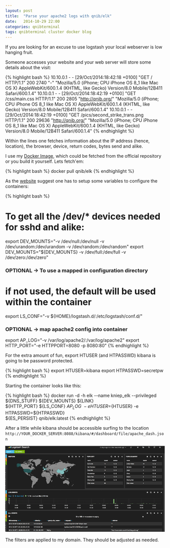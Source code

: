 ```yaml
---
layout: post
title:  "Parse your apache2 logs with qnib/elk"
date:   2014-10-29 22:00
categories: qnibterminal 
tags: qnibterminal cluster docker blog
---
```


If you are looking for an excuse to use logstash your local webserver is low hanging fruit.

Someone accesses your website and your web server will store some details about the visit:

{% highlight bash %}
10.10.0.1 - - [29/Oct/2014:18:42:18 +0100] "GET / HTTP/1.1" 200 2740 "-" "Mozilla/5.0 (iPhone; CPU iPhone OS 8_1 like Mac OS X) AppleWebKit/600.1.4 (KHTML, like Gecko) Version/8.0 Mobile/12B411 Safari/600.1.4"
10.10.0.1 - - [29/Oct/2014:18:42:19 +0100] "GET /css/main.css HTTP/1.1" 200 2805 "http://qnib.org/" "Mozilla/5.0 (iPhone; CPU iPhone OS 8_1 like Mac OS X) AppleWebKit/600.1.4 (KHTML, like Gecko) Version/8.0 Mobile/12B411 Safari/600.1.4"
10.10.0.1 - - [29/Oct/2014:18:42:19 +0100] "GET /pics/second_strike_trans.png HTTP/1.1" 200 29636 "http://qnib.org/" "Mozilla/5.0 (iPhone; CPU iPhone OS 8_1 like Mac OS X) AppleWebKit/600.1.4 (KHTML, like Gecko) Version/8.0 Mobile/12B411 Safari/600.1.4"
{% endhighlight %}

Within the lines one fetches information about the IP address (hence, location), the browser, device, return codes, bytes send and alike.

I use my [Docker Image][elk_image], which could be fetched from the official repository or you build it yourself.
Lets fetch'em:

{% highlight bash %}
docker pull qnib/elk
{% endhighlight %}

As the [website][elk_image] suggest one has to setup some variables to configure the containers:

{% highlight bash %}
# To get all the /dev/* devices needed for sshd and alike:
export DEV_MOUNTS="-v /dev/null:/dev/null -v /dev/urandom:/dev/urandom -v /dev/random:/dev/random"
export DEV_MOUNTS="${DEV_MOUNTS} -v /dev/full:/dev/full -v /dev/zero:/dev/zero"
### OPTIONAL -> To use a mapped in configuration directory
# if not used, the default will be used within the container
export LS_CONF="-v ${HOME}/logstash.d/:/etc/logstash/conf.d/"
### OPTIONAL -> map apache2 config into container
export AP_LOG="-v /var/log/apache2/:/var/log/apache2"
export HTTP_PORT="-e HTTPPORT=8080 -p 8080:80"
{% endhighlight %}

For the extra amount of fun, export HTUSER (and HTPASSWD) kibana is going to be password protected.

{% highlight bash %}
export HTUSER=kibana
export HTPASSWD=secretpw
{% endhighlight %}

Starting the container looks like this:

{% highlight bash %}
docker run -d -h elk --name kniep_elk --privileged \
    ${DNS_STUFF} ${DEV_MOUNTS} ${LINK} \
    ${HTTP_PORT} ${LS_CONF} ${AP_LOG} \
    -e HTUSER=${HTUSER} -e HTPASSWD=${HTPASSWD} \
    ${ES_PERSIST} qnib/elk:latest
{% endhighlight %}

After a little while kibana should be accessible surfing to the location ```http://YOUR_DOCKER_SERVER:8088/kibana/#/dashboard/file/apache_dash.json```

![](/pics/2014-10-29/screen_kibana_default.png "Graph showing the default kibana dashboard")

The filters are applied to my domain. They should be adjusted as needed.


[elk_image]:  https://registry.hub.docker.com/u/qnib/elk/
